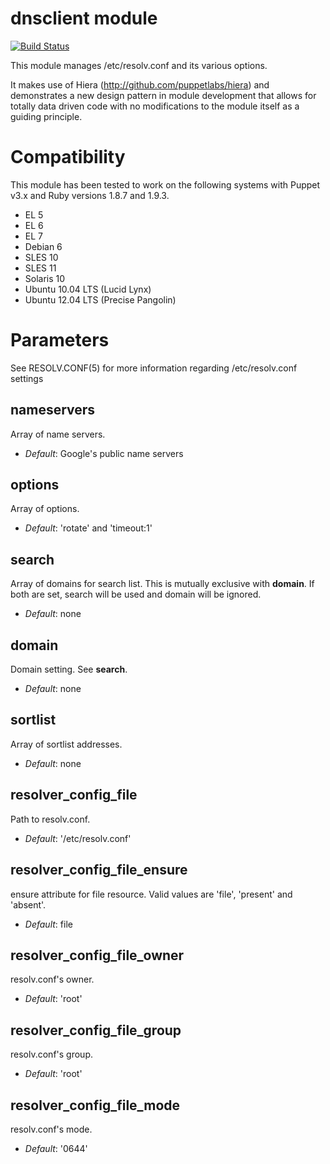 # dnsclient module #

[![Build Status](https://travis-ci.org/ghoneycutt/puppet-module-dnsclient.png?branch=master)](https://travis-ci.org/ghoneycutt/puppet-module-dnsclient)

This module manages /etc/resolv.conf and its various options.

It makes use of Hiera (http://github.com/puppetlabs/hiera) and demonstrates a
new design pattern in module development that allows for totally data driven
code with no modifications to the module itself as a guiding principle.

# Compatibility #

This module has been tested to work on the following systems with Puppet v3.x and Ruby versions 1.8.7 and 1.9.3.

 * EL 5
 * EL 6
 * EL 7
 * Debian 6
 * SLES 10
 * SLES 11
 * Solaris 10
 * Ubuntu 10.04 LTS (Lucid Lynx)
 * Ubuntu 12.04 LTS (Precise Pangolin)

# Parameters #

See RESOLV.CONF(5) for more information regarding /etc/resolv.conf settings


nameservers
-----------
Array of name servers.

- *Default*: Google's public name servers

options
-------
Array of options.

- *Default*: 'rotate' and 'timeout:1'

search
------
Array of domains for search list. This is mutually exclusive with **domain**. If both are set, search will be used and domain will be ignored.

- *Default*: none

domain
------
Domain setting. See **search**.

- *Default*: none

sortlist
--------
Array of sortlist addresses.

- *Default*: none

resolver_config_file
--------------------
Path to resolv.conf.

- *Default*: '/etc/resolv.conf'

resolver_config_file_ensure
---------------------------
ensure attribute for file resource. Valid values are 'file', 'present' and 'absent'.

- *Default*: file

resolver_config_file_owner
--------------------------
resolv.conf's owner.

- *Default*: 'root'


resolver_config_file_group
--------------------------
resolv.conf's group.

- *Default*: 'root'


resolver_config_file_mode
-------------------------
resolv.conf's mode.

- *Default*: '0644'


